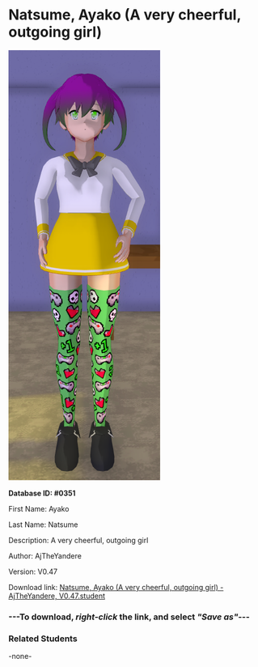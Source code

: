# Natsume, Ayako (A very cheerful, outgoing girl)

<img src="Files/Images/Natsume, Ayako (A very cheerful, outgoing girl).png" title="Natsume, Ayako (A very cheerful, outgoing girl) - AjTheYandere, V0.47">

**Database ID: #0351**

First Name: Ayako

Last Name: Natsume

Description: A very cheerful, outgoing girl

Author: AjTheYandere

Version: V0.47

Download link: <a href="https://raw.githubusercontent.com/Arbiter1223/Daigaku-Gurashi-Custom-Students/master/Files/Studen%20Files/Natsume%2C%20Ayako%20(A%20very%20cheerful%2C%20outgoing%20girl)%20-%20AjTheYandere%2C%20V0.47.student">Natsume, Ayako (A very cheerful, outgoing girl) - AjTheYandere, V0.47.student</a>

### ---**To download, _right-click_ the link, and select _"Save as"_**---

### Related Students

-none-

